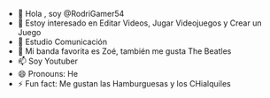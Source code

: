 - 👋 Hola , soy  @RodriGamer54
- 👀 Estoy interesado en Editar Videos, Jugar Videojuegos y Crear un Juego 
- 🌱 Estudio Comunicación 
- 💞️ Mi banda favorita es Zoé, también me gusta The Beatles 
- 📫 Soy Youtuber
- 😄 Pronouns: He 
- ⚡ Fun fact: Me gustan las Hamburguesas y los CHialquiles 



<!---
RodriGamer54/RodriGamer54 is a ✨ special ✨ repository because its `README.md` (this file) appears on your GitHub profile.
You can click the Preview link to take a look at your changes.
--->
